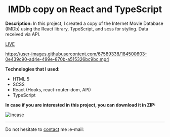 <h1 align = "center">IMDb copy on React and TypeScript</h1>
<p><b>Description: </b>In this project, I created a copy of the Internet Movie Database (IMDb) using the React library, TypeScript, and scss for styling. Data received via API.</p> 
<a href="https://vladyslavos.github.io/IMDb_React/">LIVE</a>

https://user-images.githubusercontent.com/67589338/184500603-0e439c90-ad4e-499e-870b-a515326bc9bc.mp4


<b>Technologies that I used:</b>
<ul>
  <li>HTML 5</li>
  <li>SCSS</li>
  <li>React (Hooks, react-router-dom, API)</li>
  <li>TypeScript</li>
</ul>


<b>In case if you are interested in this project, you can download it in ZIP:</b>


![incase](https://user-images.githubusercontent.com/67589338/126912295-1e69ace5-af2d-4a8c-96a9-41aa909c8c43.png)
<hr>

<p>Do not hesitate to <a href="mailto:vladyslawork@gmail.com">contact</a> me :e-mail:</p>
